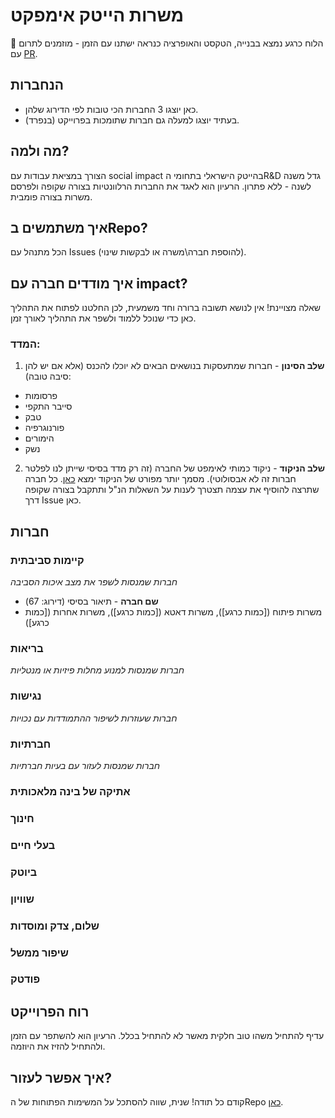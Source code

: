 # משרות הייטק אימפקט
🚧 הלוח כרגע נמצא בבנייה, הטקסט והאופרציה כנראה ישתנו עם הזמן - מוזמנים לתרום עם [PR](https://www.youtube.com/watch?v=rgbCcBNZcdQ).

## הנחברות
- כאן יוצגו 3 החברות הכי טובות לפי הדירוג שלהן.
- בעתיד יוצגו למעלה גם חברות שתומכות בפרוייקט (בנפרד).

## מה ולמה?
הצורך במציאת עבודות עם social impact בהייטק הישראלי בתחומי הR&D גדל משנה לשנה - ללא פתרון.
הרעיון הוא לאגד את החברות הרלוונטיות בצורה שקופה ולפרסם משרות בצורה פומבית.

## איך משתמשים בRepo?
הכל מתנהל עם Issues (להוספת חברה\משרה או לבקשות שינוי).

## איך מודדים חברה עם impact?
שאלה מצויינת! אין לנושא תשובה ברורה וחד משמעית, לכן החלטנו לפתוח את התהליך כאן כדי שנוכל ללמוד ולשפר את התהליך לאורך זמן.
### המדד:
1. **שלב הסינון** - חברות שמתעסקות בנושאים הבאים לא יוכלו להכנס (אלא אם יש להן סיבה טובה):
  - פרסומות
  - סייבר התקפי
  - טבק
  - פורנוגרפיה
  - הימורים
  - נשק
2. **שלב הניקוד** - ניקוד כמותי לאימפט של החברה (זה רק מדד בסיסי שייתן לנו לפלטר חברות זה לא אבסולוטי). 
מסמך יותר מפורט של הניקוד ימצא [כאן](https://github.com/agamm/impact-israel-jobs/blob/main/RANKING.md).
כל חברה שתרצה להוסיף את עצמה תצטרך לענות על השאלות הנ"ל ותתקבל בצורה שקופה דרך Issue כאן.

## חברות

### קיימות סביבתית
*חברות שמנסות לשפר את מצב איכות הסביבה*
 - **שם חברה** - תיאור בסיסי (דירוג: 67)
  - משרות פיתוח ([כמות כרגע]), משרות דאטא ([כמות כרגע]), משרות אחרות ([כמות כרגע])

### בריאות
*חברות שמנסות למנוע מחלות פיזיות או מנטליות*

### נגישות
*חברות שעוזרות לשיפור ההתמודדות עם נכויות*
 
 ### חברתיות
 *חברות שמנסות לעזור עם בעיות חברתיות*
 
 ### אתיקה של בינה מלאכותית
 
 ### חינוך
 
 ### בעלי חיים

 ### ביוטק

 ### שוויון
 
 ### שלום, צדק ומוסדות
 
 ### שיפור ממשל
 
 ### פודטק
 
 ## רוח הפרוייקט
 עדיף להתחיל משהו טוב חלקית מאשר לא להתחיל בכלל. הרעיון הוא להשתפר עם הזמן ולהתחיל להזיז את היוזמה.
 
 ## איך אפשר לעזור?
 קודם כל תודה! שנית, שווה להסתכל על המשימות הפתוחות של הRepo [כאן](https://github.com/agamm/impact-israel-jobs/labels/help%20wanted).
